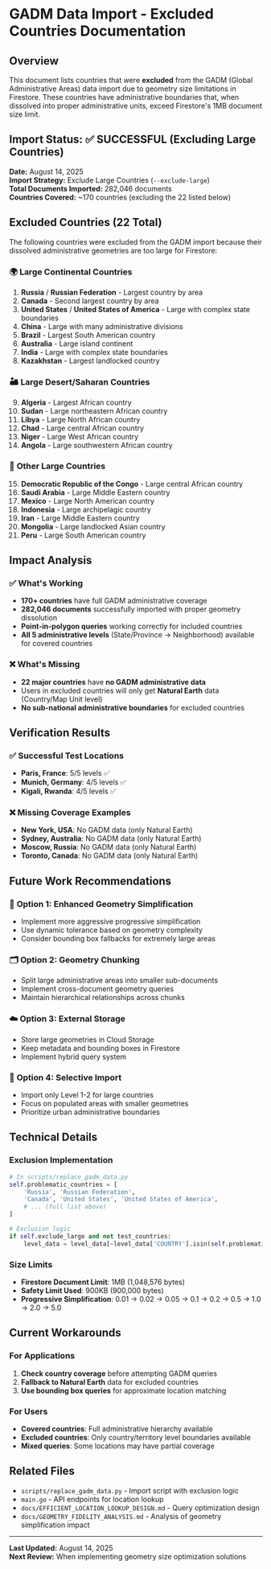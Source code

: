 # GADM Data Import - Excluded Countries Documentation

## Overview

This document lists countries that were **excluded** from the GADM (Global Administrative Areas) data import due to geometry size limitations in Firestore. These countries have administrative boundaries that, when dissolved into proper administrative units, exceed Firestore's 1MB document size limit.

## Import Status: ✅ SUCCESSFUL (Excluding Large Countries)

**Date:** August 14, 2025  
**Import Strategy:** Exclude Large Countries (`--exclude-large`)  
**Total Documents Imported:** 282,046 documents  
**Countries Covered:** ~170 countries (excluding the 22 listed below)

## Excluded Countries (22 Total)

The following countries were excluded from the GADM import because their dissolved administrative geometries are too large for Firestore:

### 🌍 **Large Continental Countries**
1. **Russia** / **Russian Federation** - Largest country by area
2. **Canada** - Second largest country by area  
3. **United States** / **United States of America** - Large with complex state boundaries
4. **China** - Large with many administrative divisions
5. **Brazil** - Largest South American country
6. **Australia** - Large island continent
7. **India** - Large with complex state boundaries
8. **Kazakhstan** - Largest landlocked country

### 🏜️ **Large Desert/Saharan Countries**
9. **Algeria** - Largest African country
10. **Sudan** - Large northeastern African country
11. **Libya** - Large North African country
12. **Chad** - Large central African country
13. **Niger** - Large West African country
14. **Angola** - Large southwestern African country

### 🌴 **Other Large Countries**
15. **Democratic Republic of the Congo** - Large central African country
16. **Saudi Arabia** - Large Middle Eastern country
17. **Mexico** - Large North American country
18. **Indonesia** - Large archipelagic country
19. **Iran** - Large Middle Eastern country
20. **Mongolia** - Large landlocked Asian country
21. **Peru** - Large South American country

## Impact Analysis

### ✅ **What's Working**
- **170+ countries** have full GADM administrative coverage
- **282,046 documents** successfully imported with proper geometry dissolution
- **Point-in-polygon queries** working correctly for included countries
- **All 5 administrative levels** (State/Province → Neighborhood) available for covered countries

### ❌ **What's Missing**
- **22 major countries** have **no GADM administrative data**
- Users in excluded countries will only get **Natural Earth** data (Country/Map Unit level)
- **No sub-national administrative boundaries** for excluded countries

## Verification Results

### ✅ **Successful Test Locations**
- **Paris, France**: 5/5 levels ✅
- **Munich, Germany**: 4/5 levels ✅  
- **Kigali, Rwanda**: 4/5 levels ✅

### ❌ **Missing Coverage Examples**
- **New York, USA**: No GADM data (only Natural Earth)
- **Sydney, Australia**: No GADM data (only Natural Earth)
- **Moscow, Russia**: No GADM data (only Natural Earth)
- **Toronto, Canada**: No GADM data (only Natural Earth)

## Future Work Recommendations

### 🔧 **Option 1: Enhanced Geometry Simplification**
- Implement more aggressive progressive simplification
- Use dynamic tolerance based on geometry complexity
- Consider bounding box fallbacks for extremely large areas

### 🗂️ **Option 2: Geometry Chunking**
- Split large administrative areas into smaller sub-documents
- Implement cross-document geometry queries
- Maintain hierarchical relationships across chunks

### ☁️ **Option 3: External Storage**
- Store large geometries in Cloud Storage
- Keep metadata and bounding boxes in Firestore
- Implement hybrid query system

### 🎯 **Option 4: Selective Import**
- Import only Level 1-2 for large countries
- Focus on populated areas with smaller geometries
- Prioritize urban administrative boundaries

## Technical Details

### Exclusion Implementation
```python
# In scripts/replace_gadm_data.py
self.problematic_countries = [
    'Russia', 'Russian Federation',
    'Canada', 'United States', 'United States of America',
    # ... (full list above)
]

# Exclusion logic
if self.exclude_large and not test_countries:
    level_data = level_data[~level_data['COUNTRY'].isin(self.problematic_countries)]
```

### Size Limits
- **Firestore Document Limit**: 1MB (1,048,576 bytes)
- **Safety Limit Used**: 900KB (900,000 bytes)
- **Progressive Simplification**: 0.01 → 0.02 → 0.05 → 0.1 → 0.2 → 0.5 → 1.0 → 2.0 → 5.0

## Current Workarounds

### For Applications
1. **Check country coverage** before attempting GADM queries
2. **Fallback to Natural Earth** data for excluded countries
3. **Use bounding box queries** for approximate location matching

### For Users
- **Covered countries**: Full administrative hierarchy available
- **Excluded countries**: Only country/territory level boundaries available
- **Mixed queries**: Some locations may have partial coverage

## Related Files
- `scripts/replace_gadm_data.py` - Import script with exclusion logic
- `main.go` - API endpoints for location lookup
- `docs/EFFICIENT_LOCATION_LOOKUP_DESIGN.md` - Query optimization design
- `docs/GEOMETRY_FIDELITY_ANALYSIS.md` - Analysis of geometry simplification impact

---

**Last Updated:** August 14, 2025  
**Next Review:** When implementing geometry size optimization solutions

